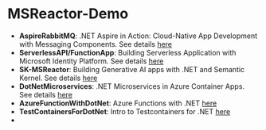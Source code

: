 # MSReactor-Demo
- **AspireRabbitMQ**: .NET Aspire in Action: Cloud-Native App Development with Messaging Components. See details [here](https://developer.microsoft.com/en-us/reactor/events/23558/ "here")
- **ServerlessAPI/FunctionApp**: Building Serverless Application with Microsoft Identity Platform. See details [here](https://developer.microsoft.com/en-us/reactor/events/23802/ "here")
- **SK-MSReactor**: Building Generative AI apps with .NET and Semantic Kernel. See details [here](https://developer.microsoft.com/en-us/reactor/events/23561/ "here")
- **DotNetMicroservices**: .NET Microservices in Azure Container Apps. See details [here](https://developer.microsoft.com/en-us/reactor/events/23560/ "here")
- **AzureFunctionWithDotNet**: Azure Functions with .NET [here](https://developer.microsoft.com/en-us/reactor/events/24099/ "here")
- **TestContainersForDotNet**: Intro to Testcontainers for .NET [here](https://developer.microsoft.com/en-us/reactor/events/24100/ "here")
- 
